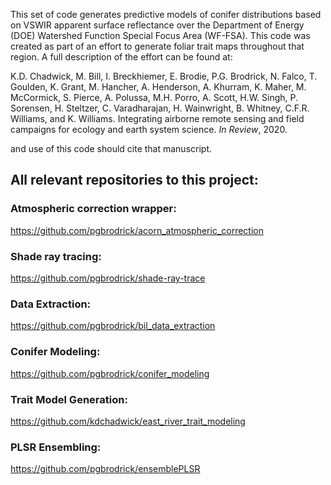 This set of code generates predictive models of conifer distributions based on VSWIR apparent surface reflectance
over the Department of Energy (DOE) Watershed Function Special Focus Area (WF-FSA).  This code was created as 
part of an effort to 
generate foliar trait maps throughout that region.  A full description of the effort can be found at:

K.D. Chadwick, M. Bill, I. Breckhiemer, E. Brodie, P.G. Brodrick, N. Falco, T. Goulden, K. Grant, M. Hancher, A. Henderson, A. Khurram, K. Maher, M. McCormick, S. Pierce, A. Polussa, M.H. Porro, A. Scott, H.W. Singh, P. Sorensen, H. Steltzer, C. Varadharajan, H. Wainwright, B. Whitney, C.F.R. Williams, and K. Williams. Integrating airborne remote sensing and field campaigns for ecology and earth system science. <i>In Review</i>, 2020.

and use of this code should cite that manuscript.

## All relevant repositories to this project:

### Atmospheric correction wrapper: 
https://github.com/pgbrodrick/acorn_atmospheric_correction

### Shade ray tracing: 
https://github.com/pgbrodrick/shade-ray-trace

### Data Extraction:
https://github.com/pgbrodrick/bil_data_extraction

### Conifer Modeling:
https://github.com/pgbrodrick/conifer_modeling

### Trait Model Generation:
https://github.com/kdchadwick/east_river_trait_modeling

### PLSR Ensembling:
https://github.com/pgbrodrick/ensemblePLSR


